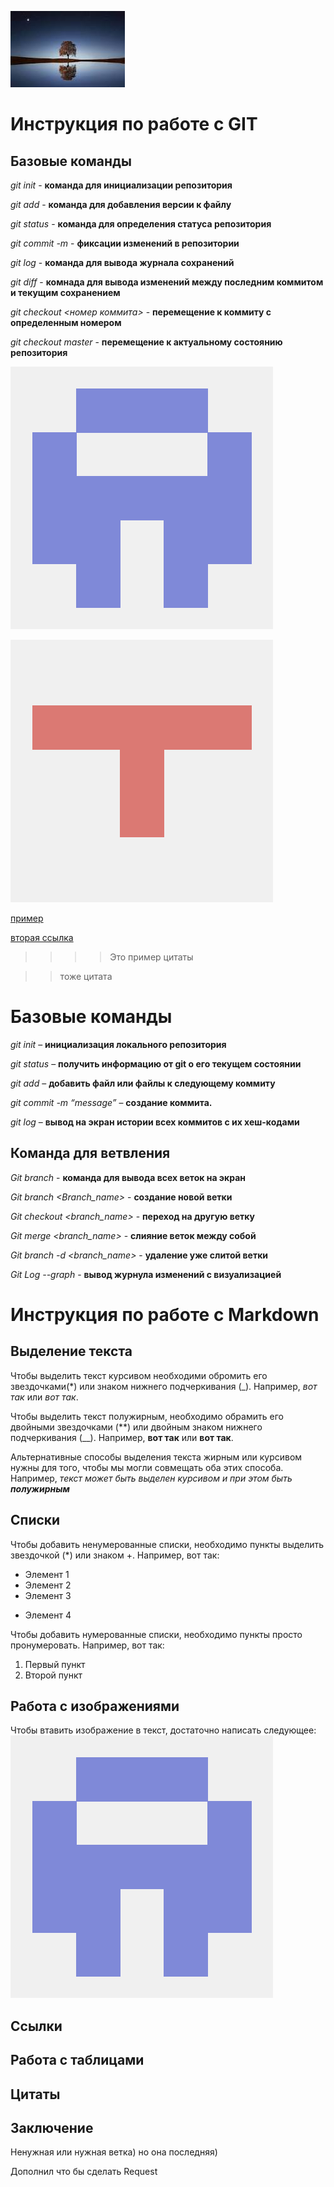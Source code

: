 ![Красота](111.jpg)

# Инструкция по работе с GIT

## Базовые команды

*git init* - **команда для инициализации репозитория**

*git add* - **команда для добавления версии к файлу**

*git status* - **команда для определения статуса репозитория**

*git commit -m <message>* - **фиксации изменений в репозитории**

*git log* - **команда для вывода журнала сохранений**

*git diff* - **комнада для вывода изменений между последним коммитом и текущим сохранением** 

*git checkout <номер коммита>* - **перемещение к коммиту с определенным номером**

*git checkout master* - **перемещение к актуальному состоянию репозитория** 

![Альтернативный текст](39643122.png)

![Альтернативный текст](81974050.png)

[пример](https://gist.github.com/Jekins/2bf2d0638163f1294637)

[вторая ссылка](https://github.com/)

>>>>Это пример цитаты 

>>тоже цитата

# Базовые команды

*git init* – **инициализация локального репозитория**

*git status* – **получить информацию от git о его текущем состоянии**

*git add* – **добавить файл или файлы к следующему коммиту**

*git commit -m “message”* – **создание коммита.**

*git log* – **вывод на экран истории всех коммитов с их хеш-кодами**

## Команда для ветвления 

*Git branch* - **команда для вывода всех веток на экран**

*Git branch <Branch_name>* - **создание новой ветки**

*Git checkout <branch_name>* - **переход на другую ветку**

*Git merge <branch_name>* - **слияние веток между собой**

*Git branch -d <branch_name>* - **удаление уже слитой ветки**

*Git Log --graph* - **вывод журнула изменений с визуализацией**

# Инструкция по работе с Markdown

## Выделение текста
Чтобы выделить текст курсивом необходими обромить его звездочками(*) или знаком нижнего подчеркивания (_). Например, *вот так* или _вот так_. 

Чтобы выделить текст полужирным, необходимо обрамить его двойными звездочками (**) или двойным знаком нижнего подчеркивания (__). Например, **вот так** или __вот так__.

Альтернативные способы выделения текста жирным или курсивом нужны для того, чтобы мы могли совмещать оба этих способа. Например, _текст может быть выделен курсивом и при этом быть **полужирным**_
## Списки

Чтобы добавить ненумерованные списки, необходимо пункты выделить звездочкой (*) или знаком +.
Например, вот так:
* Элемент 1
* Элемент 2
* Элемент 3 
+ Элемент 4

Чтобы добавить нумерованные списки, необходимо пункты просто пронумеровать. 
Например, вот так:
1. Первый пункт
2. Второй пункт 

## Работа с изображениями

Чтобы втавить изображение в текст, достаточно написать следующее:
![Привет, это GIT!](39643122.png)

## Ссылки

## Работа с таблицами

## Цитаты

## Заключение

Ненужная или нужная ветка) но она последняя)

Дополнил что бы сделать Request
